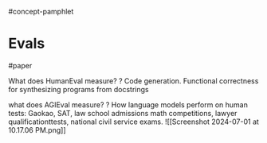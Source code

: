 #concept-pamphlet 

# Evals
#paper 

What does HumanEval measure?
?
Code generation. Functional correctness for synthesizing programs from docstrings
<!--LEARN:ZNM9rB59-->

what does AGIEval measure?
?
How language models perform on human tests: Gaokao, SAT, law school admissions math competitions, lawyer qualificationttests, national civil service exams.
![[Screenshot 2024-07-01 at 10.17.06 PM.png]]